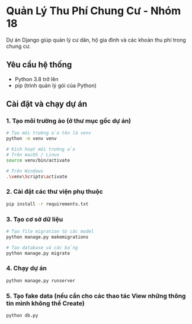 # Quản Lý Thu Phí Chung Cư - Nhóm 18

Dự án Django giúp quản lý cư dân, hộ gia đình và các khoản thu phí trong chung cư.

## Yêu cầu hệ thống

- Python 3.8 trở lên
- pip (trình quản lý gói của Python)

## Cài đặt và chạy dự án

### 1️. Tạo môi trường ảo (ở thư mục gốc dự án)

```bash
# Tạo môi trường ảo tên là venv
python -m venv venv

# Kích hoạt môi trường ảo
# Trên macOS / Linux
source venv/bin/activate

# Trên Windows
.\venv\Scripts\activate
```
### 2️. Cài đặt các thư viện phụ thuộc

```bash
pip install -r requirements.txt
```

### 3️. Tạo cơ sở dữ liệu

```bash
# Tạo file migration từ các model
python manage.py makemigrations

# Tạo database và các bảng
python manage.py migrate
```

### 4. Chạy dự án

```bash
python manage.py runserver
```

### 5. Tạo fake data (nếu cần cho các thao tác View những thông tin mình không thể Create)

```bash
python db.py
```
